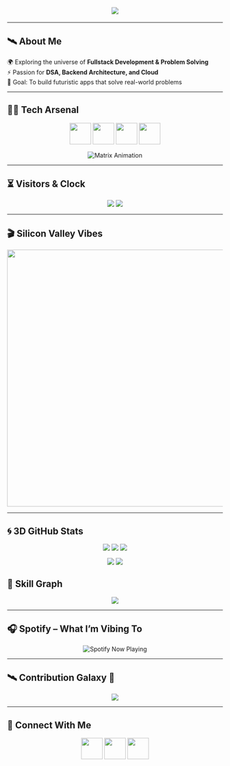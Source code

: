 <h1 align="center">
  <img src="https://readme-typing-svg.herokuapp.com?font=Orbitron&size=40&color=00F7FF&center=true&vCenter=true&width=800&lines=Hi+👋,+I'm+Devesh+Sharma;Full+Stack+Developer+💻;DSA+%7C+System+Design+%7C+AI+Enthusiast" />
</h1>

---

## 🛰️ About Me  
🌍 Exploring the universe of **Fullstack Development & Problem Solving**  
⚡ Passion for **DSA, Backend Architecture, and Cloud**  
🎯 Goal: To build futuristic apps that solve real-world problems  

---

## 🧑‍🚀 Tech Arsenal

<p align="center">
<img src="https://skillicons.dev/icons?i=react,next,js,ts,tailwind,bootstrap,html,css" height="50"/>
<img src="https://skillicons.dev/icons?i=nodejs,express,java,cpp,python,php" height="50"/>
<img src="https://skillicons.dev/icons?i=mongodb,mysql,postgres,firebase,redis" height="50"/>
<img src="https://skillicons.dev/icons?i=git,github,docker,postman,vscode,linux,aws" height="50"/>
</p>

<p align="center">
  <img src="https://raw.githubusercontent.com/rodrigograca31/rodrigograca31/master/matrix.svg" alt="Matrix Animation" />
</p>

---

## ⏳ Visitors & Clock  

<p align="center">
  <img src="https://komarev.com/ghpvc/?username=imdevesh21&style=for-the-badge&color=00F7FF" />
  <img src="https://clock.now.sh/api?timezone=Asia/Kolkata&color=cyan&size=150" />
</p>

---

## 🎬 Silicon Valley Vibes  
<p align="center">
  <img src="https://media.giphy.com/media/3o6Zt481isNVuQI1l6/giphy.gif" width="600" />
</p>

---

## 🌀 3D GitHub Stats  

<p align="center">
  <img src="https://github-profile-summary-cards.vercel.app/api/cards/profile-details?username=imdevesh21&theme=tokyonight" />
  <img src="https://github-profile-summary-cards.vercel.app/api/cards/repos-per-language?username=imdevesh21&theme=tokyonight" />
  <img src="https://github-profile-summary-cards.vercel.app/api/cards/most-commit-language?username=imdevesh21&theme=tokyonight" />
</p>

<p align="center">
  <img src="https://github-profile-summary-cards.vercel.app/api/cards/stats?username=imdevesh21&theme=tokyonight" />
  <img src="https://github-profile-summary-cards.vercel.app/api/cards/productive-time?username=imdevesh21&theme=tokyonight&utcOffset=8" />
</p>

## 🧭 Skill Graph

<p align="center">
  <img src="https://quickchart.io/chart?c={
    type:'radar',
    data:{
      labels:['Frontend','Backend','DSA','DevOps'],
      datasets:[{
        label:'Skill Level',
        data:[85,80,75,65],
        backgroundColor:'rgba(0,247,255,0.2)',
        borderColor:'rgba(0,247,255,1)',
        pointBackgroundColor:'rgba(255,255,255,1)',
        borderWidth:2
      }]
    },
    options:{
      scales:{
        r:{
          angleLines:{color:'rgba(255,255,255,0.2)'},
          grid:{color:'rgba(255,255,255,0.2)'},
          pointLabels:{color:'white'},
          ticks:{color:'cyan'}
        }
      },
      plugins:{
        legend:{labels:{color:'white'}}
      }
    }
  }&backgroundColor=black&width=500&height=500&format=png" />
</p>


---

## 🎧 Spotify – What I’m Vibing To
<p align="center">
  <img src="https://spotify-github-profile.vercel.app/api/view?uid=31rhyig7thqbj7j7w567hdtf76cm&cover_image=true&theme=default&bar_color=00F7FF" alt="Spotify Now Playing" />
</p>

---

## 🛰️ Contribution Galaxy 🌌
<p align="center">
  <img src="https://github-readme-activity-graph.vercel.app/graph?username=imdevesh21&theme=react-dark&hide_border=true&area=true" />
</p>

---

## 🔗 Connect With Me
<p align="center">
  <a href="https://www.linkedin.com/in/devesh-sharma-68106b2a5"><img src="https://skillicons.dev/icons?i=linkedin" height="50"/></a>
  <a href="mailto:deveshsharma.it23@gmail.com"><img src="https://skillicons.dev/icons?i=gmail" height="50"/></a>
  <a href="https://twitter.com/hey_devesh_here"><img src="https://skillicons.dev/icons?i=twitter" height="50"/></a>
</p>
